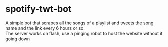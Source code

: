# spotify-twt-bot
A simple bot that scrapes all the songs of a playlist and tweets the song name and the link every 6 hours or so. <br>
The server works on flash, use a pinging robot to host the website without it going down
